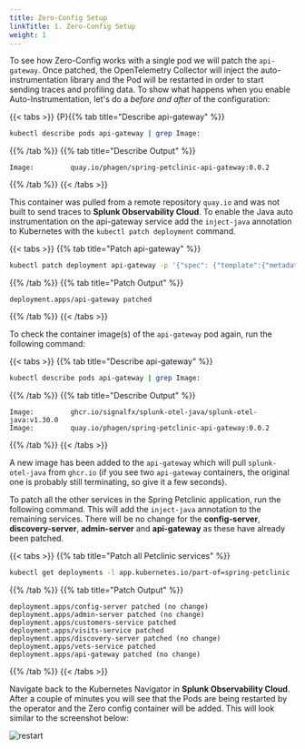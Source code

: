 ```yaml
---
title: Zero-Config Setup
linkTitle: 1. Zero-Config Setup
weight: 1
---
```


To see how Zero-Config works with a single pod we will patch the `api-gateway`. Once patched, the OpenTelemetry Collector will inject the auto-instrumentation library and the Pod will be restarted in order to start sending traces and profiling data. To show what happens when you enable Auto-Instrumentation, let's do a *before and after* of the configuration:

{{< tabs >}}
{P}{{% tab title="Describe api-gateway" %}}

``` bash
kubectl describe pods api-gateway | grep Image:
```

{{% /tab %}}
{{% tab title="Describe Output" %}}

``` text
Image:         quay.io/phagen/spring-petclinic-api-gateway:0.0.2
```

{{% /tab %}}
{{< /tabs >}}

This container was pulled from a remote repository `quay.io` and was not built to send traces to **Splunk Observability Cloud**. To enable the Java auto instrumentation on the api-gateway service add the `inject-java` annotation to Kubernetes with the `kubectl patch deployment` command.

{{< tabs >}}
{{% tab title="Patch api-gateway" %}}

``` bash
kubectl patch deployment api-gateway -p '{"spec": {"template":{"metadata":{"annotations":{"instrumentation.opentelemetry.io/inject-java":"default/splunk-otel-collector"}}}}}'
```

{{% /tab %}}
{{% tab title="Patch Output" %}}

``` text
deployment.apps/api-gateway patched
```

{{% /tab %}}
{{< /tabs >}}

To check the container image(s) of the `api-gateway` pod again, run the following command:

{{< tabs >}}
{{% tab title="Describe api-gateway" %}}

``` bash
kubectl describe pods api-gateway | grep Image:
```

{{% /tab %}}
{{% tab title="Describe Output" %}}

```text
Image:         ghcr.io/signalfx/splunk-otel-java/splunk-otel-java:v1.30.0
Image:         quay.io/phagen/spring-petclinic-api-gateway:0.0.2
```

{{% /tab %}}
{{< /tabs >}}

A new image has been added to the `api-gateway` which will pull `splunk-otel-java` from `ghcr.io` (if you see two `api-gateway` containers, the original one is probably still terminating, so give it a few seconds).

To patch all the other services in the Spring Petclinic application, run the following command. This will add the `inject-java` annotation to the remaining services. There will be no change for the **config-server**, **discovery-server**, **admin-server** and **api-gateway** as these have already been patched.

{{< tabs >}}
{{% tab title="Patch all Petclinic services" %}}

``` bash
kubectl get deployments -l app.kubernetes.io/part-of=spring-petclinic -o name | xargs -I % kubectl patch % -p "{\"spec\": {\"template\":{\"metadata\":{\"annotations\":{\"instrumentation.opentelemetry.io/inject-java\":\"default/splunk-otel-collector\"}}}}}"

```

{{% /tab %}}
{{% tab title="Patch Output" %}}

``` text
deployment.apps/config-server patched (no change)
deployment.apps/admin-server patched (no change)
deployment.apps/customers-service patched
deployment.apps/visits-service patched
deployment.apps/discovery-server patched (no change)
deployment.apps/vets-service patched
deployment.apps/api-gateway patched (no change)
```

{{% /tab %}}
{{< /tabs >}}

Navigate back to the Kubernetes Navigator in **Splunk Observability Cloud**. After a couple of minutes you will see that the Pods are being restarted by the operator and the Zero config container will be added. This will look similar to the screenshot below:

![restart](../../images/k8s-navigator-restarted-pods.png)
